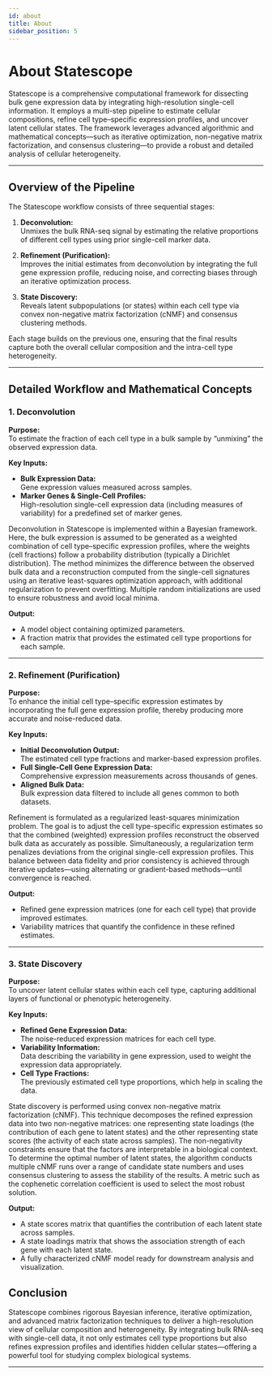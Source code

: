 ```yaml
---
id: about
title: About
sidebar_position: 5
---
```


# About Statescope

Statescope is a comprehensive computational framework for dissecting bulk gene expression data by integrating high-resolution single-cell information. It employs a multi-step pipeline to estimate cellular compositions, refine cell type–specific expression profiles, and uncover latent cellular states. The framework leverages advanced algorithmic and mathematical concepts—such as iterative optimization, non-negative matrix factorization, and consensus clustering—to provide a robust and detailed analysis of cellular heterogeneity.

---

## Overview of the Pipeline

The Statescope workflow consists of three sequential stages:

1. **Deconvolution:**  
   Unmixes the bulk RNA-seq signal by estimating the relative proportions of different cell types using prior single-cell marker data.

2. **Refinement (Purification):**  
   Improves the initial estimates from deconvolution by integrating the full gene expression profile, reducing noise, and correcting biases through an iterative optimization process.

3. **State Discovery:**  
   Reveals latent subpopulations (or states) within each cell type via convex non-negative matrix factorization (cNMF) and consensus clustering methods.

Each stage builds on the previous one, ensuring that the final results capture both the overall cellular composition and the intra-cell type heterogeneity.

---

## Detailed Workflow and Mathematical Concepts

### 1. Deconvolution

**Purpose:**  
To estimate the fraction of each cell type in a bulk sample by “unmixing” the observed expression data.

**Key Inputs:**
- **Bulk Expression Data:**  
  Gene expression values measured across samples.
- **Marker Genes & Single-Cell Profiles:**  
  High-resolution single-cell expression data (including measures of variability) for a predefined set of marker genes.
 
Deconvolution in Statescope is implemented within a Bayesian framework. Here, the bulk expression is assumed to be generated as a weighted combination of cell type–specific expression profiles, where the weights (cell fractions) follow a probability distribution (typically a Dirichlet distribution). The method minimizes the difference between the observed bulk data and a reconstruction computed from the single-cell signatures using an iterative least-squares optimization approach, with additional regularization to prevent overfitting. Multiple random initializations are used to ensure robustness and avoid local minima.

**Output:**  
- A model object containing optimized parameters.
- A fraction matrix that provides the estimated cell type proportions for each sample.

---

### 2. Refinement (Purification)

**Purpose:**  
To enhance the initial cell type–specific expression estimates by incorporating the full gene expression profile, thereby producing more accurate and noise-reduced data.

**Key Inputs:**
- **Initial Deconvolution Output:**  
  The estimated cell type fractions and marker-based expression profiles.
- **Full Single-Cell Gene Expression Data:**  
  Comprehensive expression measurements across thousands of genes.
- **Aligned Bulk Data:**  
  Bulk expression data filtered to include all genes common to both datasets.

Refinement is formulated as a regularized least-squares minimization problem. The goal is to adjust the cell type-specific expression estimates so that the combined (weighted) expression profiles reconstruct the observed bulk data as accurately as possible. Simultaneously, a regularization term penalizes deviations from the original single-cell expression profiles. This balance between data fidelity and prior consistency is achieved through iterative updates—using alternating or gradient-based methods—until convergence is reached.

**Output:**  
- Refined gene expression matrices (one for each cell type) that provide improved estimates.
- Variability matrices that quantify the confidence in these refined estimates.

---

### 3. State Discovery

**Purpose:**  
To uncover latent cellular states within each cell type, capturing additional layers of functional or phenotypic heterogeneity.

**Key Inputs:**
- **Refined Gene Expression Data:**  
  The noise-reduced expression matrices for each cell type.
- **Variability Information:**  
  Data describing the variability in gene expression, used to weight the expression data appropriately.
- **Cell Type Fractions:**  
  The previously estimated cell type proportions, which help in scaling the data.

State discovery is performed using convex non-negative matrix factorization (cNMF). This technique decomposes the refined expression data into two non-negative matrices: one representing state loadings (the contribution of each gene to latent states) and the other representing state scores (the activity of each state across samples). The non-negativity constraints ensure that the factors are interpretable in a biological context. To determine the optimal number of latent states, the algorithm conducts multiple cNMF runs over a range of candidate state numbers and uses consensus clustering to assess the stability of the results. A metric such as the cophenetic correlation coefficient is used to select the most robust solution.

**Output:**  
- A state scores matrix that quantifies the contribution of each latent state across samples.
- A state loadings matrix that shows the association strength of each gene with each latent state.
- A fully characterized cNMF model ready for downstream analysis and visualization.


## Conclusion

Statescope combines rigorous Bayesian inference, iterative optimization, and advanced matrix factorization techniques to deliver a high-resolution view of cellular composition and heterogeneity. By integrating bulk RNA-seq with single-cell data, it not only estimates cell type proportions but also refines expression profiles and identifies hidden cellular states—offering a powerful tool for studying complex biological systems.

---